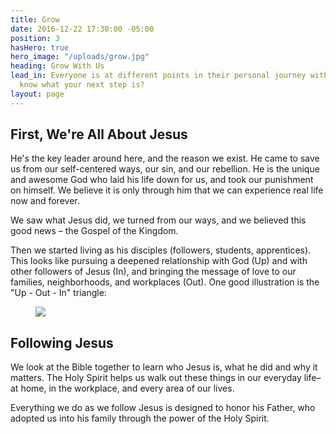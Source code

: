 ```yaml
---
title: Grow
date: 2016-12-22 17:30:00 -05:00
position: 3
hasHero: true
hero_image: "/uploads/grow.jpg"
heading: Grow With Us
lead_in: Everyone is at different points in their personal journey with God. Do you
  know what your next step is?
layout: page
---
```


## First, We're All About Jesus

He's the key leader around here, and the reason we exist. He came to save us from our self-centered ways, our sin, and our rebellion. He is the unique and awesome God who laid his life down for us, and took our punishment on himself. We believe it is only through him that we can experience real life now and forever.

We saw what Jesus did, we turned from our ways, and we believed this good news – the Gospel of the Kingdom. 

Then we started living as his disciples (followers, students, apprentices). This looks like pursuing a deepened relationship with God (Up) and with other followers of Jesus (In), and bringing the message of love to our families, neighborhoods, and workplaces (Out). One good illustration is the "Up - Out - In" triangle:

<figure class="page_figure"> 
  <img src={{ page.illustration }} />
</figure>

## Following Jesus

We look at the Bible together to learn who Jesus is, what he did and why it matters. The Holy Spirit helps us walk out these things in our everyday life–at home, in the workplace, and every area of our lives.

Everything we do as we follow Jesus is designed to honor his Father, who adopted us into his family through the power of the Holy Spirit.


